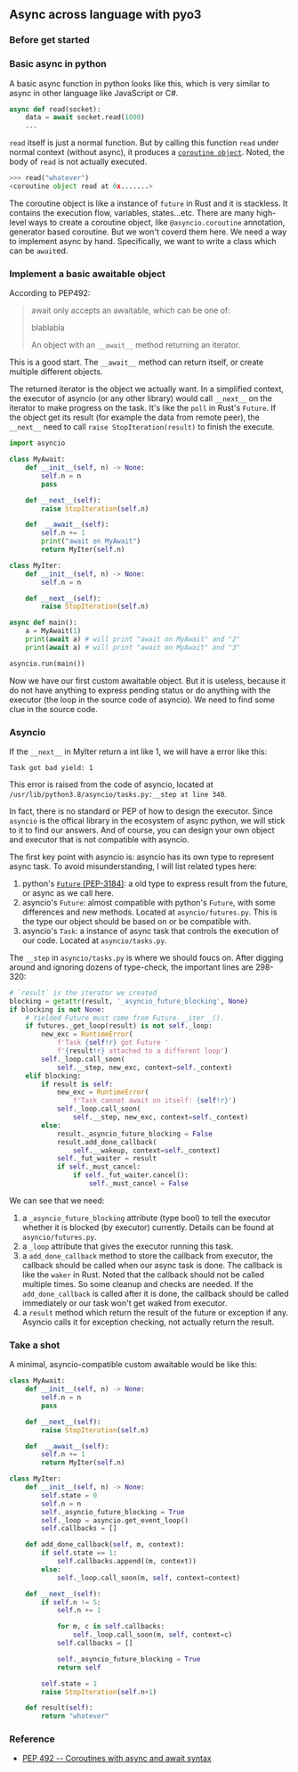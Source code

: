 ## Async across language with pyo3

### Before get started



### Basic async in python

A basic async function in python looks like this, which is very similar to async in other language like JavaScript or C#.

```py
async def read(socket):
    data = await socket.read(1000)
    ...
```

`read` itself is just a normal function. But by calling this function `read` under normal context (without async), it produces a [`coroutine object`](https://www.python.org/dev/peps/pep-0492/#coroutine-objects). Noted, the body of `read` is not actually executed.

```py
>>> read("whatever")
<coroutine object read at 0x.......>
```

The coroutine object is like a instance of `future` in Rust and it is stackless. It contains the execution flow, variables, states...etc. There are many high-level ways to create a coroutine object, like `@asyncio.coroutine` annotation, generator based coroutine. But we won't coverd them here. We need a way to implement async by hand. Specifically, we want to write a class which can be `await`ed.

### Implement a basic awaitable object

According to PEP492:
> await only accepts an awaitable, which can be one of:
>
> blablabla
>
> An object with an `__await__` method returning an iterator.

This is a good start. The `__await__` method can return itself, or create multiple different objects. 

The returned iterator is the object we actually want. In a simplified context, the executor of asyncio (or any other library) would call `__next__` on the iterator to make progress on the task. It's like the `poll` in Rust's `Future`. If the object get its result (for example the data from remote peer), the `__next__` need to call `raise StopIteration(result)` to finish the execute.

```py
import asyncio

class MyAwait:
    def __init__(self, n) -> None:
        self.n = n
        pass

    def __next__(self):
        raise StopIteration(self.n)

    def  __await__(self):
        self.n += 1
        print("await on MyAwait")
        return MyIter(self.n)

class MyIter:
    def __init__(self, n) -> None:
        self.n = n

    def __next__(self):
        raise StopIteration(self.n)

async def main():
    a = MyAwait(1)
    print(await a) # will print "await on MyAwait" and "2"
    print(await a) # will print "await on MyAwait" and "3"

asyncio.run(main())
```
Now we have our first custom awaitable object. But it is useless, because it do not have anything to express pending status or do anything with the executor (the loop in the source code of asyncio). We need to find some clue in the source code.

### Asyncio
If the `__next__` in MyIter return a int like 1, we will have a error like this:
```
Task got bad yield: 1
```
This error is raised from the code of asyncio, located at `/usr/lib/python3.8/asyncio/tasks.py:__step at line 340`.

In fact, there is no standard or PEP of how to design the executor. Since `asyncio` is the offical library in the ecosystem of async python, we will stick to it to find our answers. And of course, you can design your own object and executor that is not compatible with asyncio.

The first key point with asyncio is: asyncio has its own type to represent async task. To avoid misunderstanding, I will list related types here:

1. python's [`Future` (PEP-3184)](https://www.python.org/dev/peps/pep-3148/): a old type to express result from the future, or async as we call here.
2. asyncio's `Future`: almost compatible with python's `Future`, with some differences and new methods. Located at `asyncio/futures.py`. This is the type our object should be based on or be compatible with.
3. asyncio's `Task`: a instance of async task that controls the execution of our code. Located at `asyncio/tasks.py`.

The `__step` in `asyncio/tasks.py` is where we should foucs on. After digging around and ignoring dozens of type-check, the important lines are 298-320:
```py
# `result` is the iterator we created
blocking = getattr(result, '_asyncio_future_blocking', None)
if blocking is not None:
    # Yielded Future must come from Future.__iter__().
    if futures._get_loop(result) is not self._loop:
        new_exc = RuntimeError(
            f'Task {self!r} got Future '
            f'{result!r} attached to a different loop')
        self._loop.call_soon(
            self.__step, new_exc, context=self._context)
    elif blocking:
        if result is self:
            new_exc = RuntimeError(
                f'Task cannot await on itself: {self!r}')
            self._loop.call_soon(
                self.__step, new_exc, context=self._context)
        else:
            result._asyncio_future_blocking = False
            result.add_done_callback(
                self.__wakeup, context=self._context)
            self._fut_waiter = result
            if self._must_cancel:
                if self._fut_waiter.cancel():
                    self._must_cancel = False
```

We can see that we need:

1. a `_asyncio_future_blocking` attribute (type bool) to tell the executor whether it is blocked (by executor) currently. Details can be found at `asyncio/futures.py`.
2. a `_loop` attribute that gives the executor running this task.
3. a `add_done_callback` method to store the callback from executor, the callback should be called when our async task is done. The callback is like the `waker` in Rust. Noted that the callback should not be called multiple times. So some cleanup and checks are needed. If the `add_done_callback` is called after it is done, the callback should be called immediately or our task won't get waked from executor.
4. a `result` method which return the result of the future or exception if any. Asyncio calls it for exception checking, not actually return the result.

### Take a shot
A minimal, asyncio-compatible custom awaitable would be like this:
```py
class MyAwait:
    def __init__(self, n) -> None:
        self.n = n
        pass

    def __next__(self):
        raise StopIteration(self.n)

    def  __await__(self):
        self.n += 1
        return MyIter(self.n)

class MyIter:
    def __init__(self, n) -> None:
        self.state = 0
        self.n = n
        self._asyncio_future_blocking = True
        self._loop = asyncio.get_event_loop()
        self.callbacks = []

    def add_done_callback(self, m, context):
        if self.state == 1: 
            self.callbacks.append((m, context))
        else:
            self._loop.call_soon(m, self, context=context)

    def __next__(self):
        if self.n != 5:
            self.n += 1

            for m, c in self.callbacks:
                self._loop.call_soon(m, self, context=c)
            self.callbacks = []

            self._asyncio_future_blocking = True
            return self

        self.state = 1
        raise StopIteration(self.n+1)

    def result(self):
        return "whatever"
```

### Reference

* [PEP 492 -- Coroutines with async and await syntax](https://www.python.org/dev/peps/pep-0492/)